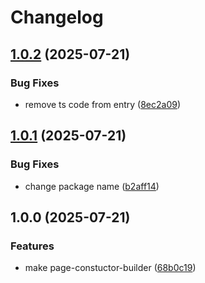 # Changelog

## [1.0.2](https://github.com/gravity-ui/page-constructor-builder/compare/v1.0.1...v1.0.2) (2025-07-21)


### Bug Fixes

* remove ts code from entry ([8ec2a09](https://github.com/gravity-ui/page-constructor-builder/commit/8ec2a09f117107394505f079da4b204fc78c512e))

## [1.0.1](https://github.com/gravity-ui/page-constructor-builder/compare/v1.0.0...v1.0.1) (2025-07-21)


### Bug Fixes

* change package name ([b2aff14](https://github.com/gravity-ui/page-constructor-builder/commit/b2aff14f8b0a2b01fe0c01509c3aef5286190e1e))

## 1.0.0 (2025-07-21)


### Features

* make page-constuctor-builder ([68b0c19](https://github.com/gravity-ui/page-constructor-builder/commit/68b0c19923cdbd9ecc7d4ccb23ba692718b4410a))
